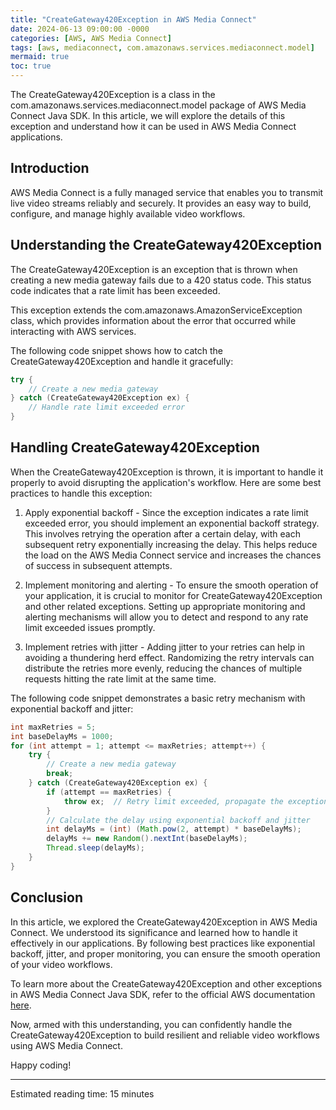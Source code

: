 ```yaml
---
title: "CreateGateway420Exception in AWS Media Connect"
date: 2024-06-13 09:00:00 -0000
categories: [AWS, AWS Media Connect]
tags: [aws, mediaconnect, com.amazonaws.services.mediaconnect.model]
mermaid: true
toc: true
---
```



The CreateGateway420Exception is a class in the com.amazonaws.services.mediaconnect.model package of AWS Media Connect Java SDK. In this article, we will explore the details of this exception and understand how it can be used in AWS Media Connect applications.

## Introduction

AWS Media Connect is a fully managed service that enables you to transmit live video streams reliably and securely. It provides an easy way to build, configure, and manage highly available video workflows.

## Understanding the CreateGateway420Exception

The CreateGateway420Exception is an exception that is thrown when creating a new media gateway fails due to a 420 status code. This status code indicates that a rate limit has been exceeded.

This exception extends the com.amazonaws.AmazonServiceException class, which provides information about the error that occurred while interacting with AWS services.

The following code snippet shows how to catch the CreateGateway420Exception and handle it gracefully:

```java
try {
    // Create a new media gateway
} catch (CreateGateway420Exception ex) {
    // Handle rate limit exceeded error
}
```

## Handling CreateGateway420Exception

When the CreateGateway420Exception is thrown, it is important to handle it properly to avoid disrupting the application's workflow. Here are some best practices to handle this exception:

1. Apply exponential backoff - Since the exception indicates a rate limit exceeded error, you should implement an exponential backoff strategy. This involves retrying the operation after a certain delay, with each subsequent retry exponentially increasing the delay. This helps reduce the load on the AWS Media Connect service and increases the chances of success in subsequent attempts.

2. Implement monitoring and alerting - To ensure the smooth operation of your application, it is crucial to monitor for CreateGateway420Exception and other related exceptions. Setting up appropriate monitoring and alerting mechanisms will allow you to detect and respond to any rate limit exceeded issues promptly.

3. Implement retries with jitter - Adding jitter to your retries can help in avoiding a thundering herd effect. Randomizing the retry intervals can distribute the retries more evenly, reducing the chances of multiple requests hitting the rate limit at the same time.

The following code snippet demonstrates a basic retry mechanism with exponential backoff and jitter:

```java
int maxRetries = 5;
int baseDelayMs = 1000;
for (int attempt = 1; attempt <= maxRetries; attempt++) {
    try {
        // Create a new media gateway
        break;
    } catch (CreateGateway420Exception ex) {
        if (attempt == maxRetries) {
            throw ex;  // Retry limit exceeded, propagate the exception
        }
        // Calculate the delay using exponential backoff and jitter
        int delayMs = (int) (Math.pow(2, attempt) * baseDelayMs);
        delayMs += new Random().nextInt(baseDelayMs);
        Thread.sleep(delayMs);
    }
}
```

## Conclusion

In this article, we explored the CreateGateway420Exception in AWS Media Connect. We understood its significance and learned how to handle it effectively in our applications. By following best practices like exponential backoff, jitter, and proper monitoring, you can ensure the smooth operation of your video workflows.

To learn more about the CreateGateway420Exception and other exceptions in AWS Media Connect Java SDK, refer to the official AWS documentation [here](https://docs.aws.amazon.com/sdk-for-java/v2/api/index.html).

Now, armed with this understanding, you can confidently handle the CreateGateway420Exception to build resilient and reliable video workflows using AWS Media Connect.

Happy coding!

---
Estimated reading time: 15 minutes